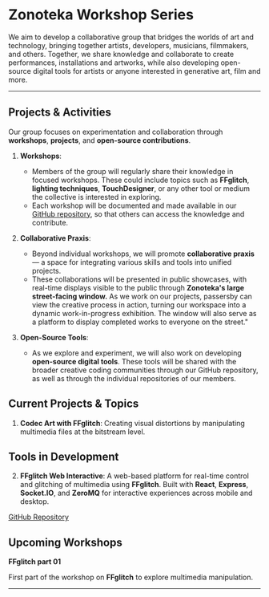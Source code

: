 # Zonoteka Workshop Series

We aim to develop a collaborative group that bridges the worlds of art and technology, bringing together artists, developers, musicians, filmmakers, and others.
Together, we share knowledge and collaborate to create performances, installations and artworks, while also developing open-source digital tools for artists or anyone interested in generative art, film and more.

---

## Projects & Activities

Our group focuses on experimentation and collaboration through **workshops**, **projects**, and **open-source contributions**.

1. **Workshops**:

   - Members of the group will regularly share their knowledge in focused workshops. These could include topics such as **FFglitch**, **lighting techniques**, **TouchDesigner**, or any other tool or medium the collective is interested in exploring.
   - Each workshop will be documented and made available in our [GitHub repository](https://github.com/aiamlucas/zonoteka-workshops), so that others can access the knowledge and contribute.

2. **Collaborative Praxis**:

   - Beyond individual workshops, we will promote **collaborative praxis** — a space for integrating various skills and tools into unified projects.
   - These collaborations will be presented in public showcases, with real-time displays visible to the public through **Zonoteka's large street-facing window.** As we work on our projects, passersby can view the creative process in action, turning our workspace into a dynamic work-in-progress exhibition. The window will also serve as a platform to display completed works to everyone on the street."

3. **Open-Source Tools**:
   - As we explore and experiment, we will also work on developing **open-source digital tools**. These tools will be shared with the broader creative coding communities through our GitHub repository, as well as through the individual repositories of our members.

## Current Projects & Topics

1. **Codec Art with FFglitch**: Creating visual distortions by manipulating multimedia files at the bitstream level.

## Tools in Development

2. **FFglitch Web Interactive**: A web-based platform for real-time control and glitching of multimedia using **FFglitch**. Built with **React**, **Express**, **Socket.IO**, and **ZeroMQ** for interactive experiences across mobile and desktop.

[GitHub Repository](https://github.com/aiamlucas/ffglitch-web-interactive)

## Upcoming Workshops

**FFglitch part 01**

First part of the workshop on **FFglitch** to explore multimedia manipulation.

---

